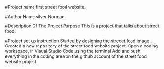 
#Project name
first street food website.

#Author Name
silver Norman.

#Description Of The Project Purpose
This is a project that talks about street food.

#Project set up instruction
Started by designing the streeet food image . Created a new repository of the street food website project. Open a coding workspace, in Visual Studio Code using the terminal Add and push everything in the coding area on the github account of the street food website project.

